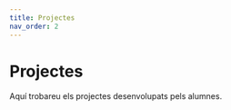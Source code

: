 ```yaml
---
title: Projectes
nav_order: 2
---
```


# Projectes

Aquí trobareu els projectes desenvolupats pels alumnes.
